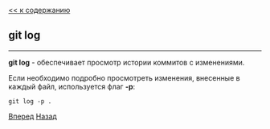 [<< к содержанию](./readme.md)

## git log
---
**git log** - обеспечивает просмотр истории коммитов с изменениями.

Если необходимо подробно просмотреть изменения, внесенные в каждый файл, используется флаг **-p**:


```bash=
git log -p .
``` 



[Вперед](./show.md)   [Назад](./commit.md)